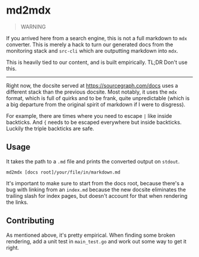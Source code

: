 # md2mdx

> WARNING

If you arrived here from a search engine, this is not a full markdown to `mdx` converter. This is merely a hack
to turn our generated docs from the monitoring stack and `src-cli` which are outputting markdown into `mdx`.

This is heavily tied to our content, and is built empirically. TL;DR Don't use this.

---

Right now, the docsite served at https://sourcegraph.com/docs uses a different stack than the previous docsite.
Most notably, it uses the `mdx` format, which is full of quirks and to be frank, quite unpredictable (which is a
big departure from the original spirit of markdown if I were to disgress).

For example, there are times where you need to escape `|` like inside backticks. And `{` needs to be escaped everywhere but inside backticks.
Luckily the triple backticks are safe.

## Usage

It takes the path to a `.md` file and prints the converted output on `stdout`.

```
md2mdx [docs root]/your/file/in/markdown.md
```

It's important to make sure to start from the docs root, because there's a bug with linking from an `index.md` because the new docsite
eliminates the trailing slash for index pages, but doesn't account for that when rendering the links.

## Contributing

As mentioned above, it's pretty empirical. When finding some broken rendering, add a unit test in `main_test.go` and work out
some way to get it right.

